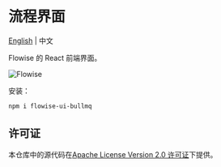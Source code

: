 <!-- markdownlint-disable MD030 -->

# 流程界面

[English](./README.md) | 中文

Flowise 的 React 前端界面。

![Flowise](https://github.com/FlowiseAI/Flowise/blob/main/images/flowise_agentflow.gif?raw=true)

安装：

```bash
npm i flowise-ui-bullmq
```

## 许可证

本仓库中的源代码在[Apache License Version 2.0 许可证](https://github.com/FlowiseAI/Flowise/blob/master/LICENSE.md)下提供。
